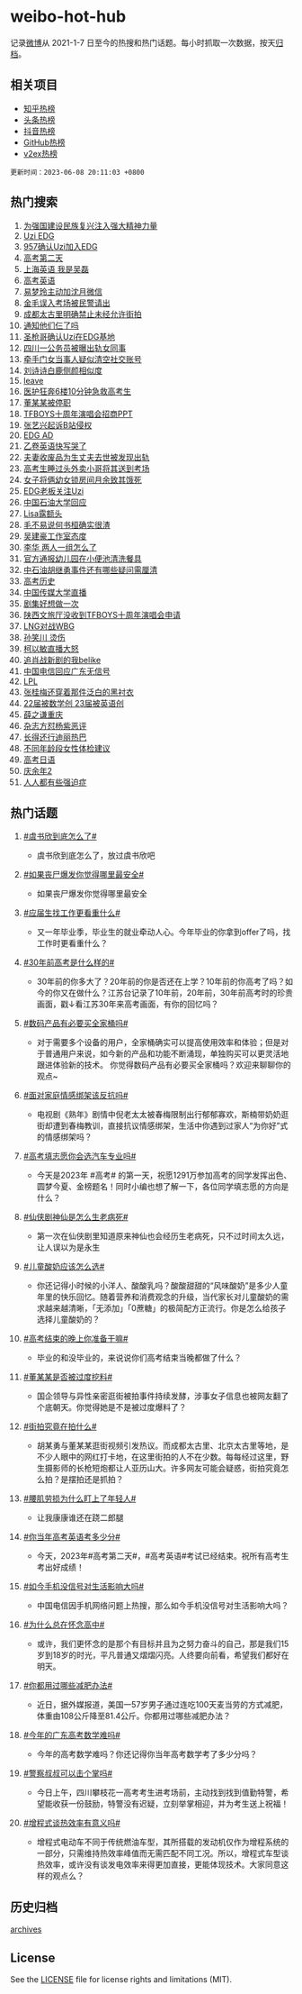 # weibo-hot-hub

记录[微博](https://www.weibo.com)从 2021-1-7 日至今的热搜和热门话题。每小时抓取一次数据，按天[归档](archives)。

## 相关项目

- [知乎热榜](https://github.com/lonnyzhang423/zhihu-hot-hub)
- [头条热榜](https://github.com/lonnyzhang423/toutiao-hot-hub)
- [抖音热榜](https://github.com/lonnyzhang423/douyin-hot-hub)
- [GitHub热榜](https://github.com/lonnyzhang423/github-hot-hub)
- [v2ex热榜](https://github.com/lonnyzhang423/v2ex-hot-hub)


`更新时间：2023-06-08 20:11:03 +0800`

## 热门搜索

1. [为强国建设民族复兴注入强大精神力量](https://m.weibo.cn/search?containerid=100103type%3D1%26t%3D10%26q%3D%23%E4%B8%BA%E5%BC%BA%E5%9B%BD%E5%BB%BA%E8%AE%BE%E6%B0%91%E6%97%8F%E5%A4%8D%E5%85%B4%E6%B3%A8%E5%85%A5%E5%BC%BA%E5%A4%A7%E7%B2%BE%E7%A5%9E%E5%8A%9B%E9%87%8F%23&stream_entry_id=51&isnewpage=1&extparam=seat%3D1%26pos%3D0%26filter_type%3Drealtimehot%26stream_entry_id%3D51%26dgr%3D0%26c_type%3D51%26cate%3D10103%26display_time%3D1686226261%26pre_seqid%3D1686226261155027225185&luicode=10000011&lfid=106003type%253D25%2526t%253D3%2526disable_hot%253D1%2526filter_type%253Drealtimehot)
1. [Uzi EDG](https://m.weibo.cn/search?containerid=100103type%3D1%26t%3D10%26q%3DUzi+EDG&stream_entry_id=31&isnewpage=1&extparam=seat%3D1%26flag%3D16%26filter_type%3Drealtimehot%26c_type%3D31%26realpos%3D1%26cate%3D5001%26band_rank%3D1%26stream_entry_id%3D31%26dgr%3D0%26pos%3D0%26q%3DUzi%2520EDG%26lcate%3D5001%26display_time%3D1686226261%26pre_seqid%3D1686226261155027225185&luicode=10000011&lfid=106003type%253D25%2526t%253D3%2526disable_hot%253D1%2526filter_type%253Drealtimehot)
1. [957确认Uzi加入EDG](https://m.weibo.cn/search?containerid=100103type%3D1%26t%3D10%26q%3D%23957%E7%A1%AE%E8%AE%A4Uzi%E5%8A%A0%E5%85%A5EDG%23&stream_entry_id=31&isnewpage=1&extparam=seat%3D1%26flag%3D2%26filter_type%3Drealtimehot%26c_type%3D31%26realpos%3D2%26cate%3D5001%26band_rank%3D2%26stream_entry_id%3D31%26dgr%3D0%26pos%3D1%26q%3D%2523957%25E7%25A1%25AE%25E8%25AE%25A4Uzi%25E5%258A%25A0%25E5%2585%25A5EDG%2523%26lcate%3D5001%26display_time%3D1686226261%26pre_seqid%3D1686226261155027225185&luicode=10000011&lfid=106003type%253D25%2526t%253D3%2526disable_hot%253D1%2526filter_type%253Drealtimehot)
1. [高考第二天](https://m.weibo.cn/search?containerid=100103type%3D1%26t%3D10%26q%3D%23%E9%AB%98%E8%80%83%E7%AC%AC%E4%BA%8C%E5%A4%A9%23&stream_entry_id=31&isnewpage=1&extparam=seat%3D1%26flag%3D16%26filter_type%3Drealtimehot%26c_type%3D31%26realpos%3D3%26cate%3D5001%26band_rank%3D3%26stream_entry_id%3D31%26dgr%3D0%26pos%3D2%26q%3D%2523%25E9%25AB%2598%25E8%2580%2583%25E7%25AC%25AC%25E4%25BA%258C%25E5%25A4%25A9%2523%26lcate%3D5001%26display_time%3D1686226261%26pre_seqid%3D1686226261155027225185&luicode=10000011&lfid=106003type%253D25%2526t%253D3%2526disable_hot%253D1%2526filter_type%253Drealtimehot)
1. [上海英语 我是吴磊](https://m.weibo.cn/search?containerid=100103type%3D1%26t%3D10%26q%3D%E4%B8%8A%E6%B5%B7%E8%8B%B1%E8%AF%AD+%E6%88%91%E6%98%AF%E5%90%B4%E7%A3%8A&stream_entry_id=31&isnewpage=1&extparam=seat%3D1%26flag%3D2%26filter_type%3Drealtimehot%26c_type%3D31%26realpos%3D4%26cate%3D5001%26band_rank%3D4%26stream_entry_id%3D31%26dgr%3D0%26pos%3D3%26q%3D%25E4%25B8%258A%25E6%25B5%25B7%25E8%258B%25B1%25E8%25AF%25AD%2520%25E6%2588%2591%25E6%2598%25AF%25E5%2590%25B4%25E7%25A3%258A%26lcate%3D5001%26display_time%3D1686226261%26pre_seqid%3D1686226261155027225185&luicode=10000011&lfid=106003type%253D25%2526t%253D3%2526disable_hot%253D1%2526filter_type%253Drealtimehot)
1. [高考英语](https://m.weibo.cn/search?containerid=100103type%3D1%26t%3D10%26q%3D%E9%AB%98%E8%80%83%E8%8B%B1%E8%AF%AD&stream_entry_id=31&isnewpage=1&extparam=seat%3D1%26flag%3D16%26filter_type%3Drealtimehot%26c_type%3D31%26realpos%3D5%26cate%3D5001%26band_rank%3D5%26stream_entry_id%3D31%26dgr%3D0%26pos%3D4%26q%3D%25E9%25AB%2598%25E8%2580%2583%25E8%258B%25B1%25E8%25AF%25AD%26lcate%3D5001%26display_time%3D1686226261%26pre_seqid%3D1686226261155027225185&luicode=10000011&lfid=106003type%253D25%2526t%253D3%2526disable_hot%253D1%2526filter_type%253Drealtimehot)
1. [易梦玲主动加沈月微信](https://m.weibo.cn/search?containerid=100103type%3D1%26t%3D10%26q%3D%23%E6%98%93%E6%A2%A6%E7%8E%B2%E4%B8%BB%E5%8A%A8%E5%8A%A0%E6%B2%88%E6%9C%88%E5%BE%AE%E4%BF%A1%23&stream_entry_id=31&isnewpage=1&extparam=seat%3D1%26flag%3D1%26filter_type%3Drealtimehot%26c_type%3D31%26realpos%3D6%26cate%3D5001%26band_rank%3D6%26stream_entry_id%3D31%26dgr%3D0%26pos%3D5%26q%3D%2523%25E6%2598%2593%25E6%25A2%25A6%25E7%258E%25B2%25E4%25B8%25BB%25E5%258A%25A8%25E5%258A%25A0%25E6%25B2%2588%25E6%259C%2588%25E5%25BE%25AE%25E4%25BF%25A1%2523%26lcate%3D5001%26display_time%3D1686226261%26pre_seqid%3D1686226261155027225185&luicode=10000011&lfid=106003type%253D25%2526t%253D3%2526disable_hot%253D1%2526filter_type%253Drealtimehot)
1. [金毛误入考场被民警请出](https://m.weibo.cn/search?containerid=100103type%3D1%26t%3D10%26q%3D%23%E9%87%91%E6%AF%9B%E8%AF%AF%E5%85%A5%E8%80%83%E5%9C%BA%E8%A2%AB%E6%B0%91%E8%AD%A6%E8%AF%B7%E5%87%BA%23&stream_entry_id=31&isnewpage=1&extparam=seat%3D1%26flag%3D0%26filter_type%3Drealtimehot%26c_type%3D31%26realpos%3D7%26cate%3D5001%26band_rank%3D7%26stream_entry_id%3D31%26dgr%3D0%26pos%3D6%26q%3D%2523%25E9%2587%2591%25E6%25AF%259B%25E8%25AF%25AF%25E5%2585%25A5%25E8%2580%2583%25E5%259C%25BA%25E8%25A2%25AB%25E6%25B0%2591%25E8%25AD%25A6%25E8%25AF%25B7%25E5%2587%25BA%2523%26lcate%3D5001%26display_time%3D1686226261%26pre_seqid%3D1686226261155027225185&luicode=10000011&lfid=106003type%253D25%2526t%253D3%2526disable_hot%253D1%2526filter_type%253Drealtimehot)
1. [成都太古里明确禁止未经允许街拍](https://m.weibo.cn/search?containerid=100103type%3D1%26t%3D10%26q%3D%23%E6%88%90%E9%83%BD%E5%A4%AA%E5%8F%A4%E9%87%8C%E6%98%8E%E7%A1%AE%E7%A6%81%E6%AD%A2%E6%9C%AA%E7%BB%8F%E5%85%81%E8%AE%B8%E8%A1%97%E6%8B%8D%23&stream_entry_id=31&isnewpage=1&extparam=seat%3D1%26flag%3D16%26filter_type%3Drealtimehot%26c_type%3D31%26realpos%3D8%26cate%3D5001%26band_rank%3D8%26stream_entry_id%3D31%26dgr%3D0%26pos%3D7%26q%3D%2523%25E6%2588%2590%25E9%2583%25BD%25E5%25A4%25AA%25E5%258F%25A4%25E9%2587%258C%25E6%2598%258E%25E7%25A1%25AE%25E7%25A6%2581%25E6%25AD%25A2%25E6%259C%25AA%25E7%25BB%258F%25E5%2585%2581%25E8%25AE%25B8%25E8%25A1%2597%25E6%258B%258D%2523%26lcate%3D5001%26display_time%3D1686226261%26pre_seqid%3D1686226261155027225185&luicode=10000011&lfid=106003type%253D25%2526t%253D3%2526disable_hot%253D1%2526filter_type%253Drealtimehot)
1. [通知他们仨了吗](https://m.weibo.cn/search?containerid=100103type%3D1%26t%3D10%26q%3D%23%E9%80%9A%E7%9F%A5%E4%BB%96%E4%BB%AC%E4%BB%A8%E4%BA%86%E5%90%97%23&stream_entry_id=31&isnewpage=1&extparam=seat%3D1%26flag%3D2%26filter_type%3Drealtimehot%26c_type%3D31%26realpos%3D9%26cate%3D5001%26band_rank%3D9%26stream_entry_id%3D31%26dgr%3D0%26pos%3D8%26q%3D%2523%25E9%2580%259A%25E7%259F%25A5%25E4%25BB%2596%25E4%25BB%25AC%25E4%25BB%25A8%25E4%25BA%2586%25E5%2590%2597%2523%26lcate%3D5001%26display_time%3D1686226261%26pre_seqid%3D1686226261155027225185&luicode=10000011&lfid=106003type%253D25%2526t%253D3%2526disable_hot%253D1%2526filter_type%253Drealtimehot)
1. [圣枪哥确认Uzi在EDG基地](https://m.weibo.cn/search?containerid=100103type%3D1%26t%3D10%26q%3D%23%E5%9C%A3%E6%9E%AA%E5%93%A5%E7%A1%AE%E8%AE%A4Uzi%E5%9C%A8EDG%E5%9F%BA%E5%9C%B0%23&stream_entry_id=31&isnewpage=1&extparam=seat%3D1%26flag%3D1%26filter_type%3Drealtimehot%26c_type%3D31%26realpos%3D10%26cate%3D5001%26band_rank%3D10%26stream_entry_id%3D31%26dgr%3D0%26pos%3D9%26q%3D%2523%25E5%259C%25A3%25E6%259E%25AA%25E5%2593%25A5%25E7%25A1%25AE%25E8%25AE%25A4Uzi%25E5%259C%25A8EDG%25E5%259F%25BA%25E5%259C%25B0%2523%26lcate%3D5001%26display_time%3D1686226261%26pre_seqid%3D1686226261155027225185&luicode=10000011&lfid=106003type%253D25%2526t%253D3%2526disable_hot%253D1%2526filter_type%253Drealtimehot)
1. [四川一公务员被曝出轨女同事](https://m.weibo.cn/search?containerid=100103type%3D1%26t%3D10%26q%3D%23%E5%9B%9B%E5%B7%9D%E4%B8%80%E5%85%AC%E5%8A%A1%E5%91%98%E8%A2%AB%E6%9B%9D%E5%87%BA%E8%BD%A8%E5%A5%B3%E5%90%8C%E4%BA%8B%23&stream_entry_id=31&isnewpage=1&extparam=seat%3D1%26flag%3D2%26filter_type%3Drealtimehot%26c_type%3D31%26realpos%3D11%26cate%3D5001%26band_rank%3D11%26stream_entry_id%3D31%26dgr%3D0%26pos%3D10%26q%3D%2523%25E5%259B%259B%25E5%25B7%259D%25E4%25B8%2580%25E5%2585%25AC%25E5%258A%25A1%25E5%2591%2598%25E8%25A2%25AB%25E6%259B%259D%25E5%2587%25BA%25E8%25BD%25A8%25E5%25A5%25B3%25E5%2590%258C%25E4%25BA%258B%2523%26lcate%3D5001%26display_time%3D1686226261%26pre_seqid%3D1686226261155027225185&luicode=10000011&lfid=106003type%253D25%2526t%253D3%2526disable_hot%253D1%2526filter_type%253Drealtimehot)
1. [牵手门女当事人疑似清空社交账号](https://m.weibo.cn/search?containerid=100103type%3D1%26t%3D10%26q%3D%23%E7%89%B5%E6%89%8B%E9%97%A8%E5%A5%B3%E5%BD%93%E4%BA%8B%E4%BA%BA%E7%96%91%E4%BC%BC%E6%B8%85%E7%A9%BA%E7%A4%BE%E4%BA%A4%E8%B4%A6%E5%8F%B7%23&stream_entry_id=31&isnewpage=1&extparam=seat%3D1%26flag%3D2%26filter_type%3Drealtimehot%26c_type%3D31%26realpos%3D12%26cate%3D5001%26band_rank%3D12%26stream_entry_id%3D31%26dgr%3D0%26pos%3D11%26q%3D%2523%25E7%2589%25B5%25E6%2589%258B%25E9%2597%25A8%25E5%25A5%25B3%25E5%25BD%2593%25E4%25BA%258B%25E4%25BA%25BA%25E7%2596%2591%25E4%25BC%25BC%25E6%25B8%2585%25E7%25A9%25BA%25E7%25A4%25BE%25E4%25BA%25A4%25E8%25B4%25A6%25E5%258F%25B7%2523%26lcate%3D5001%26display_time%3D1686226261%26pre_seqid%3D1686226261155027225185&luicode=10000011&lfid=106003type%253D25%2526t%253D3%2526disable_hot%253D1%2526filter_type%253Drealtimehot)
1. [刘诗诗白鹿侧颜相似度](https://m.weibo.cn/search?containerid=100103type%3D1%26t%3D10%26q%3D%23%E5%88%98%E8%AF%97%E8%AF%97%E7%99%BD%E9%B9%BF%E4%BE%A7%E9%A2%9C%E7%9B%B8%E4%BC%BC%E5%BA%A6%23&stream_entry_id=31&isnewpage=1&extparam=seat%3D1%26flag%3D0%26filter_type%3Drealtimehot%26c_type%3D31%26realpos%3D13%26cate%3D5001%26band_rank%3D13%26stream_entry_id%3D31%26dgr%3D0%26pos%3D12%26q%3D%2523%25E5%2588%2598%25E8%25AF%2597%25E8%25AF%2597%25E7%2599%25BD%25E9%25B9%25BF%25E4%25BE%25A7%25E9%25A2%259C%25E7%259B%25B8%25E4%25BC%25BC%25E5%25BA%25A6%2523%26lcate%3D5001%26display_time%3D1686226261%26pre_seqid%3D1686226261155027225185&luicode=10000011&lfid=106003type%253D25%2526t%253D3%2526disable_hot%253D1%2526filter_type%253Drealtimehot)
1. [leave](https://m.weibo.cn/search?containerid=100103type%3D1%26t%3D10%26q%3Dleave&stream_entry_id=31&isnewpage=1&extparam=seat%3D1%26flag%3D0%26filter_type%3Drealtimehot%26c_type%3D31%26realpos%3D14%26cate%3D5001%26band_rank%3D14%26stream_entry_id%3D31%26dgr%3D0%26pos%3D13%26q%3Dleave%26lcate%3D5001%26display_time%3D1686226261%26pre_seqid%3D1686226261155027225185&luicode=10000011&lfid=106003type%253D25%2526t%253D3%2526disable_hot%253D1%2526filter_type%253Drealtimehot)
1. [医护狂奔6楼10分钟急救高考生](https://m.weibo.cn/search?containerid=100103type%3D1%26t%3D10%26q%3D%23%E5%8C%BB%E6%8A%A4%E7%8B%82%E5%A5%946%E6%A5%BC10%E5%88%86%E9%92%9F%E6%80%A5%E6%95%91%E9%AB%98%E8%80%83%E7%94%9F%23&stream_entry_id=31&isnewpage=1&extparam=seat%3D1%26flag%3D1%26filter_type%3Drealtimehot%26c_type%3D31%26realpos%3D15%26cate%3D5001%26dgr%3D0%26band_rank%3D15%26stream_entry_id%3D31%26pos%3D14%26adid%3D191914%26q%3D%2523%25E5%258C%25BB%25E6%258A%25A4%25E7%258B%2582%25E5%25A5%25946%25E6%25A5%25BC10%25E5%2588%2586%25E9%2592%259F%25E6%2580%25A5%25E6%2595%2591%25E9%25AB%2598%25E8%2580%2583%25E7%2594%259F%2523%26lcate%3D5001%26display_time%3D1686226261%26pre_seqid%3D1686226261155027225185&luicode=10000011&lfid=106003type%253D25%2526t%253D3%2526disable_hot%253D1%2526filter_type%253Drealtimehot)
1. [董某某被停职](https://m.weibo.cn/search?containerid=100103type%3D1%26t%3D10%26q%3D%23%E8%91%A3%E6%9F%90%E6%9F%90%E8%A2%AB%E5%81%9C%E8%81%8C%23&stream_entry_id=31&isnewpage=1&extparam=seat%3D1%26flag%3D0%26filter_type%3Drealtimehot%26c_type%3D31%26realpos%3D16%26cate%3D5001%26band_rank%3D16%26stream_entry_id%3D31%26dgr%3D0%26pos%3D15%26q%3D%2523%25E8%2591%25A3%25E6%259F%2590%25E6%259F%2590%25E8%25A2%25AB%25E5%2581%259C%25E8%2581%258C%2523%26lcate%3D5001%26display_time%3D1686226261%26pre_seqid%3D1686226261155027225185&luicode=10000011&lfid=106003type%253D25%2526t%253D3%2526disable_hot%253D1%2526filter_type%253Drealtimehot)
1. [TFBOYS十周年演唱会招商PPT](https://m.weibo.cn/search?containerid=100103type%3D1%26t%3D10%26q%3D%23TFBOYS%E5%8D%81%E5%91%A8%E5%B9%B4%E6%BC%94%E5%94%B1%E4%BC%9A%E6%8B%9B%E5%95%86PPT%23&stream_entry_id=31&isnewpage=1&extparam=seat%3D1%26flag%3D2%26filter_type%3Drealtimehot%26c_type%3D31%26realpos%3D17%26cate%3D5001%26band_rank%3D17%26stream_entry_id%3D31%26dgr%3D0%26pos%3D16%26q%3D%2523TFBOYS%25E5%258D%2581%25E5%2591%25A8%25E5%25B9%25B4%25E6%25BC%2594%25E5%2594%25B1%25E4%25BC%259A%25E6%258B%259B%25E5%2595%2586PPT%2523%26lcate%3D5001%26display_time%3D1686226261%26pre_seqid%3D1686226261155027225185&luicode=10000011&lfid=106003type%253D25%2526t%253D3%2526disable_hot%253D1%2526filter_type%253Drealtimehot)
1. [张艺兴起诉B站侵权](https://m.weibo.cn/search?containerid=100103type%3D1%26t%3D10%26q%3D%23%E5%BC%A0%E8%89%BA%E5%85%B4%E8%B5%B7%E8%AF%89B%E7%AB%99%E4%BE%B5%E6%9D%83%23&stream_entry_id=31&isnewpage=1&extparam=seat%3D1%26flag%3D2%26filter_type%3Drealtimehot%26c_type%3D31%26realpos%3D18%26cate%3D5001%26band_rank%3D18%26stream_entry_id%3D31%26dgr%3D0%26pos%3D17%26q%3D%2523%25E5%25BC%25A0%25E8%2589%25BA%25E5%2585%25B4%25E8%25B5%25B7%25E8%25AF%2589B%25E7%25AB%2599%25E4%25BE%25B5%25E6%259D%2583%2523%26lcate%3D5001%26display_time%3D1686226261%26pre_seqid%3D1686226261155027225185&luicode=10000011&lfid=106003type%253D25%2526t%253D3%2526disable_hot%253D1%2526filter_type%253Drealtimehot)
1. [EDG AD](https://m.weibo.cn/search?containerid=100103type%3D1%26t%3D10%26q%3DEDG+AD&stream_entry_id=31&isnewpage=1&extparam=seat%3D1%26flag%3D2%26filter_type%3Drealtimehot%26c_type%3D31%26realpos%3D19%26cate%3D5001%26band_rank%3D19%26stream_entry_id%3D31%26dgr%3D0%26pos%3D18%26q%3DEDG%2520AD%26lcate%3D5001%26display_time%3D1686226261%26pre_seqid%3D1686226261155027225185&luicode=10000011&lfid=106003type%253D25%2526t%253D3%2526disable_hot%253D1%2526filter_type%253Drealtimehot)
1. [乙卷英语快写哭了](https://m.weibo.cn/search?containerid=100103type%3D1%26t%3D10%26q%3D%E4%B9%99%E5%8D%B7%E8%8B%B1%E8%AF%AD%E5%BF%AB%E5%86%99%E5%93%AD%E4%BA%86&stream_entry_id=31&isnewpage=1&extparam=seat%3D1%26flag%3D0%26filter_type%3Drealtimehot%26c_type%3D31%26realpos%3D20%26cate%3D5001%26band_rank%3D20%26stream_entry_id%3D31%26dgr%3D0%26pos%3D19%26q%3D%25E4%25B9%2599%25E5%258D%25B7%25E8%258B%25B1%25E8%25AF%25AD%25E5%25BF%25AB%25E5%2586%2599%25E5%2593%25AD%25E4%25BA%2586%26lcate%3D5001%26display_time%3D1686226261%26pre_seqid%3D1686226261155027225185&luicode=10000011&lfid=106003type%253D25%2526t%253D3%2526disable_hot%253D1%2526filter_type%253Drealtimehot)
1. [夫妻收废品为生丈夫去世被发现出轨](https://m.weibo.cn/search?containerid=100103type%3D1%26t%3D10%26q%3D%23%E5%A4%AB%E5%A6%BB%E6%94%B6%E5%BA%9F%E5%93%81%E4%B8%BA%E7%94%9F%E4%B8%88%E5%A4%AB%E5%8E%BB%E4%B8%96%E8%A2%AB%E5%8F%91%E7%8E%B0%E5%87%BA%E8%BD%A8%23&stream_entry_id=31&isnewpage=1&extparam=seat%3D1%26flag%3D1%26filter_type%3Drealtimehot%26c_type%3D31%26realpos%3D21%26cate%3D5001%26band_rank%3D21%26stream_entry_id%3D31%26dgr%3D0%26pos%3D20%26q%3D%2523%25E5%25A4%25AB%25E5%25A6%25BB%25E6%2594%25B6%25E5%25BA%259F%25E5%2593%2581%25E4%25B8%25BA%25E7%2594%259F%25E4%25B8%2588%25E5%25A4%25AB%25E5%258E%25BB%25E4%25B8%2596%25E8%25A2%25AB%25E5%258F%2591%25E7%258E%25B0%25E5%2587%25BA%25E8%25BD%25A8%2523%26lcate%3D5001%26display_time%3D1686226261%26pre_seqid%3D1686226261155027225185&luicode=10000011&lfid=106003type%253D25%2526t%253D3%2526disable_hot%253D1%2526filter_type%253Drealtimehot)
1. [高考生睡过头外卖小哥将其送到考场](https://m.weibo.cn/search?containerid=100103type%3D1%26t%3D10%26q%3D%23%E9%AB%98%E8%80%83%E7%94%9F%E7%9D%A1%E8%BF%87%E5%A4%B4%E5%A4%96%E5%8D%96%E5%B0%8F%E5%93%A5%E5%B0%86%E5%85%B6%E9%80%81%E5%88%B0%E8%80%83%E5%9C%BA%23&stream_entry_id=31&isnewpage=1&extparam=seat%3D1%26flag%3D0%26filter_type%3Drealtimehot%26c_type%3D31%26realpos%3D22%26cate%3D5001%26band_rank%3D22%26stream_entry_id%3D31%26dgr%3D0%26pos%3D21%26q%3D%2523%25E9%25AB%2598%25E8%2580%2583%25E7%2594%259F%25E7%259D%25A1%25E8%25BF%2587%25E5%25A4%25B4%25E5%25A4%2596%25E5%258D%2596%25E5%25B0%258F%25E5%2593%25A5%25E5%25B0%2586%25E5%2585%25B6%25E9%2580%2581%25E5%2588%25B0%25E8%2580%2583%25E5%259C%25BA%2523%26lcate%3D5001%26display_time%3D1686226261%26pre_seqid%3D1686226261155027225185&luicode=10000011&lfid=106003type%253D25%2526t%253D3%2526disable_hot%253D1%2526filter_type%253Drealtimehot)
1. [女子将俩幼女锁房间月余致其饿死](https://m.weibo.cn/search?containerid=100103type%3D1%26t%3D10%26q%3D%23%E5%A5%B3%E5%AD%90%E5%B0%86%E4%BF%A9%E5%B9%BC%E5%A5%B3%E9%94%81%E6%88%BF%E9%97%B4%E6%9C%88%E4%BD%99%E8%87%B4%E5%85%B6%E9%A5%BF%E6%AD%BB%23&stream_entry_id=31&isnewpage=1&extparam=seat%3D1%26flag%3D1%26filter_type%3Drealtimehot%26c_type%3D31%26realpos%3D23%26cate%3D5001%26band_rank%3D23%26stream_entry_id%3D31%26dgr%3D0%26pos%3D22%26q%3D%2523%25E5%25A5%25B3%25E5%25AD%2590%25E5%25B0%2586%25E4%25BF%25A9%25E5%25B9%25BC%25E5%25A5%25B3%25E9%2594%2581%25E6%2588%25BF%25E9%2597%25B4%25E6%259C%2588%25E4%25BD%2599%25E8%2587%25B4%25E5%2585%25B6%25E9%25A5%25BF%25E6%25AD%25BB%2523%26lcate%3D5001%26display_time%3D1686226261%26pre_seqid%3D1686226261155027225185&luicode=10000011&lfid=106003type%253D25%2526t%253D3%2526disable_hot%253D1%2526filter_type%253Drealtimehot)
1. [EDG老板关注Uzi](https://m.weibo.cn/search?containerid=100103type%3D1%26t%3D10%26q%3D%23EDG%E8%80%81%E6%9D%BF%E5%85%B3%E6%B3%A8Uzi%23&stream_entry_id=31&isnewpage=1&extparam=seat%3D1%26flag%3D1%26filter_type%3Drealtimehot%26c_type%3D31%26realpos%3D24%26cate%3D5001%26band_rank%3D24%26stream_entry_id%3D31%26dgr%3D0%26pos%3D23%26q%3D%2523EDG%25E8%2580%2581%25E6%259D%25BF%25E5%2585%25B3%25E6%25B3%25A8Uzi%2523%26lcate%3D5001%26display_time%3D1686226261%26pre_seqid%3D1686226261155027225185&luicode=10000011&lfid=106003type%253D25%2526t%253D3%2526disable_hot%253D1%2526filter_type%253Drealtimehot)
1. [中国石油大学回应](https://m.weibo.cn/search?containerid=100103type%3D1%26t%3D10%26q%3D%23%E4%B8%AD%E5%9B%BD%E7%9F%B3%E6%B2%B9%E5%A4%A7%E5%AD%A6%E5%9B%9E%E5%BA%94%23&stream_entry_id=31&isnewpage=1&extparam=seat%3D1%26flag%3D0%26filter_type%3Drealtimehot%26c_type%3D31%26realpos%3D25%26cate%3D5001%26band_rank%3D25%26stream_entry_id%3D31%26dgr%3D0%26pos%3D24%26q%3D%2523%25E4%25B8%25AD%25E5%259B%25BD%25E7%259F%25B3%25E6%25B2%25B9%25E5%25A4%25A7%25E5%25AD%25A6%25E5%259B%259E%25E5%25BA%2594%2523%26lcate%3D5001%26display_time%3D1686226261%26pre_seqid%3D1686226261155027225185&luicode=10000011&lfid=106003type%253D25%2526t%253D3%2526disable_hot%253D1%2526filter_type%253Drealtimehot)
1. [Lisa露额头](https://m.weibo.cn/search?containerid=100103type%3D1%26t%3D10%26q%3DLisa%E9%9C%B2%E9%A2%9D%E5%A4%B4&stream_entry_id=31&isnewpage=1&extparam=seat%3D1%26flag%3D0%26filter_type%3Drealtimehot%26c_type%3D31%26realpos%3D26%26cate%3D5001%26band_rank%3D26%26stream_entry_id%3D31%26dgr%3D0%26pos%3D25%26q%3DLisa%25E9%259C%25B2%25E9%25A2%259D%25E5%25A4%25B4%26lcate%3D5001%26display_time%3D1686226261%26pre_seqid%3D1686226261155027225185&luicode=10000011&lfid=106003type%253D25%2526t%253D3%2526disable_hot%253D1%2526filter_type%253Drealtimehot)
1. [毛不易说何书桓确实很渣](https://m.weibo.cn/search?containerid=100103type%3D1%26t%3D10%26q%3D%23%E6%AF%9B%E4%B8%8D%E6%98%93%E8%AF%B4%E4%BD%95%E4%B9%A6%E6%A1%93%E7%A1%AE%E5%AE%9E%E5%BE%88%E6%B8%A3%23&stream_entry_id=31&isnewpage=1&extparam=seat%3D1%26flag%3D1%26filter_type%3Drealtimehot%26c_type%3D31%26realpos%3D27%26cate%3D5001%26band_rank%3D27%26stream_entry_id%3D31%26dgr%3D0%26pos%3D26%26q%3D%2523%25E6%25AF%259B%25E4%25B8%258D%25E6%2598%2593%25E8%25AF%25B4%25E4%25BD%2595%25E4%25B9%25A6%25E6%25A1%2593%25E7%25A1%25AE%25E5%25AE%259E%25E5%25BE%2588%25E6%25B8%25A3%2523%26lcate%3D5001%26display_time%3D1686226261%26pre_seqid%3D1686226261155027225185&luicode=10000011&lfid=106003type%253D25%2526t%253D3%2526disable_hot%253D1%2526filter_type%253Drealtimehot)
1. [吴建豪工作室态度](https://m.weibo.cn/search?containerid=100103type%3D1%26t%3D10%26q%3D%23%E5%90%B4%E5%BB%BA%E8%B1%AA%E5%B7%A5%E4%BD%9C%E5%AE%A4%E6%80%81%E5%BA%A6%23&stream_entry_id=31&isnewpage=1&extparam=seat%3D1%26flag%3D0%26filter_type%3Drealtimehot%26c_type%3D31%26realpos%3D28%26cate%3D5001%26band_rank%3D28%26stream_entry_id%3D31%26dgr%3D0%26pos%3D27%26q%3D%2523%25E5%2590%25B4%25E5%25BB%25BA%25E8%25B1%25AA%25E5%25B7%25A5%25E4%25BD%259C%25E5%25AE%25A4%25E6%2580%2581%25E5%25BA%25A6%2523%26lcate%3D5001%26display_time%3D1686226261%26pre_seqid%3D1686226261155027225185&luicode=10000011&lfid=106003type%253D25%2526t%253D3%2526disable_hot%253D1%2526filter_type%253Drealtimehot)
1. [李华 两人一组怎么了](https://m.weibo.cn/search?containerid=100103type%3D1%26t%3D10%26q%3D%E6%9D%8E%E5%8D%8E+%E4%B8%A4%E4%BA%BA%E4%B8%80%E7%BB%84%E6%80%8E%E4%B9%88%E4%BA%86&stream_entry_id=31&isnewpage=1&extparam=seat%3D1%26flag%3D0%26filter_type%3Drealtimehot%26c_type%3D31%26realpos%3D29%26cate%3D5001%26band_rank%3D29%26stream_entry_id%3D31%26dgr%3D0%26pos%3D28%26q%3D%25E6%259D%258E%25E5%258D%258E%2520%25E4%25B8%25A4%25E4%25BA%25BA%25E4%25B8%2580%25E7%25BB%2584%25E6%2580%258E%25E4%25B9%2588%25E4%25BA%2586%26lcate%3D5001%26display_time%3D1686226261%26pre_seqid%3D1686226261155027225185&luicode=10000011&lfid=106003type%253D25%2526t%253D3%2526disable_hot%253D1%2526filter_type%253Drealtimehot)
1. [官方通报幼儿园在小便池清洗餐具](https://m.weibo.cn/search?containerid=100103type%3D1%26t%3D10%26q%3D%23%E5%AE%98%E6%96%B9%E9%80%9A%E6%8A%A5%E5%B9%BC%E5%84%BF%E5%9B%AD%E5%9C%A8%E5%B0%8F%E4%BE%BF%E6%B1%A0%E6%B8%85%E6%B4%97%E9%A4%90%E5%85%B7%23&stream_entry_id=31&isnewpage=1&extparam=seat%3D1%26flag%3D0%26filter_type%3Drealtimehot%26c_type%3D31%26realpos%3D30%26cate%3D5001%26band_rank%3D30%26stream_entry_id%3D31%26dgr%3D0%26pos%3D29%26q%3D%2523%25E5%25AE%2598%25E6%2596%25B9%25E9%2580%259A%25E6%258A%25A5%25E5%25B9%25BC%25E5%2584%25BF%25E5%259B%25AD%25E5%259C%25A8%25E5%25B0%258F%25E4%25BE%25BF%25E6%25B1%25A0%25E6%25B8%2585%25E6%25B4%2597%25E9%25A4%2590%25E5%2585%25B7%2523%26lcate%3D5001%26display_time%3D1686226261%26pre_seqid%3D1686226261155027225185&luicode=10000011&lfid=106003type%253D25%2526t%253D3%2526disable_hot%253D1%2526filter_type%253Drealtimehot)
1. [中石油胡继勇事件还有哪些疑问需厘清](https://m.weibo.cn/search?containerid=100103type%3D1%26t%3D10%26q%3D%23%E4%B8%AD%E7%9F%B3%E6%B2%B9%E8%83%A1%E7%BB%A7%E5%8B%87%E4%BA%8B%E4%BB%B6%E8%BF%98%E6%9C%89%E5%93%AA%E4%BA%9B%E7%96%91%E9%97%AE%E9%9C%80%E5%8E%98%E6%B8%85%23&stream_entry_id=31&isnewpage=1&extparam=seat%3D1%26flag%3D0%26filter_type%3Drealtimehot%26c_type%3D31%26realpos%3D31%26cate%3D5001%26band_rank%3D31%26stream_entry_id%3D31%26dgr%3D0%26pos%3D30%26q%3D%2523%25E4%25B8%25AD%25E7%259F%25B3%25E6%25B2%25B9%25E8%2583%25A1%25E7%25BB%25A7%25E5%258B%2587%25E4%25BA%258B%25E4%25BB%25B6%25E8%25BF%2598%25E6%259C%2589%25E5%2593%25AA%25E4%25BA%259B%25E7%2596%2591%25E9%2597%25AE%25E9%259C%2580%25E5%258E%2598%25E6%25B8%2585%2523%26lcate%3D5001%26display_time%3D1686226261%26pre_seqid%3D1686226261155027225185&luicode=10000011&lfid=106003type%253D25%2526t%253D3%2526disable_hot%253D1%2526filter_type%253Drealtimehot)
1. [高考历史](https://m.weibo.cn/search?containerid=100103type%3D1%26t%3D10%26q%3D%E9%AB%98%E8%80%83%E5%8E%86%E5%8F%B2&stream_entry_id=31&isnewpage=1&extparam=seat%3D1%26flag%3D0%26filter_type%3Drealtimehot%26c_type%3D31%26realpos%3D32%26cate%3D5001%26band_rank%3D32%26stream_entry_id%3D31%26dgr%3D0%26pos%3D31%26q%3D%25E9%25AB%2598%25E8%2580%2583%25E5%258E%2586%25E5%258F%25B2%26lcate%3D5001%26display_time%3D1686226261%26pre_seqid%3D1686226261155027225185&luicode=10000011&lfid=106003type%253D25%2526t%253D3%2526disable_hot%253D1%2526filter_type%253Drealtimehot)
1. [中国传媒大学直播](https://m.weibo.cn/search?containerid=100103type%3D1%26t%3D10%26q%3D%E4%B8%AD%E5%9B%BD%E4%BC%A0%E5%AA%92%E5%A4%A7%E5%AD%A6%E7%9B%B4%E6%92%AD&stream_entry_id=31&isnewpage=1&extparam=seat%3D1%26flag%3D1%26filter_type%3Drealtimehot%26c_type%3D31%26realpos%3D33%26cate%3D5001%26band_rank%3D33%26stream_entry_id%3D31%26dgr%3D0%26pos%3D32%26q%3D%25E4%25B8%25AD%25E5%259B%25BD%25E4%25BC%25A0%25E5%25AA%2592%25E5%25A4%25A7%25E5%25AD%25A6%25E7%259B%25B4%25E6%2592%25AD%26lcate%3D5001%26display_time%3D1686226261%26pre_seqid%3D1686226261155027225185&luicode=10000011&lfid=106003type%253D25%2526t%253D3%2526disable_hot%253D1%2526filter_type%253Drealtimehot)
1. [剧集好想做一次](https://m.weibo.cn/search?containerid=100103type%3D1%26t%3D10%26q%3D%E5%89%A7%E9%9B%86%E5%A5%BD%E6%83%B3%E5%81%9A%E4%B8%80%E6%AC%A1&stream_entry_id=31&isnewpage=1&extparam=seat%3D1%26flag%3D0%26filter_type%3Drealtimehot%26c_type%3D31%26realpos%3D34%26cate%3D5001%26band_rank%3D34%26stream_entry_id%3D31%26dgr%3D0%26pos%3D33%26q%3D%25E5%2589%25A7%25E9%259B%2586%25E5%25A5%25BD%25E6%2583%25B3%25E5%2581%259A%25E4%25B8%2580%25E6%25AC%25A1%26lcate%3D5001%26display_time%3D1686226261%26pre_seqid%3D1686226261155027225185&luicode=10000011&lfid=106003type%253D25%2526t%253D3%2526disable_hot%253D1%2526filter_type%253Drealtimehot)
1. [陕西文旅厅没收到TFBOYS十周年演唱会申请](https://m.weibo.cn/search?containerid=100103type%3D1%26t%3D10%26q%3D%23%E9%99%95%E8%A5%BF%E6%96%87%E6%97%85%E5%8E%85%E6%B2%A1%E6%94%B6%E5%88%B0TFBOYS%E5%8D%81%E5%91%A8%E5%B9%B4%E6%BC%94%E5%94%B1%E4%BC%9A%E7%94%B3%E8%AF%B7%23&stream_entry_id=31&isnewpage=1&extparam=seat%3D1%26flag%3D1%26filter_type%3Drealtimehot%26c_type%3D31%26realpos%3D35%26cate%3D5001%26band_rank%3D35%26stream_entry_id%3D31%26dgr%3D0%26pos%3D34%26q%3D%2523%25E9%2599%2595%25E8%25A5%25BF%25E6%2596%2587%25E6%2597%2585%25E5%258E%2585%25E6%25B2%25A1%25E6%2594%25B6%25E5%2588%25B0TFBOYS%25E5%258D%2581%25E5%2591%25A8%25E5%25B9%25B4%25E6%25BC%2594%25E5%2594%25B1%25E4%25BC%259A%25E7%2594%25B3%25E8%25AF%25B7%2523%26lcate%3D5001%26display_time%3D1686226261%26pre_seqid%3D1686226261155027225185&luicode=10000011&lfid=106003type%253D25%2526t%253D3%2526disable_hot%253D1%2526filter_type%253Drealtimehot)
1. [LNG对战WBG](https://m.weibo.cn/search?containerid=100103type%3D1%26t%3D10%26q%3D%23LNG%E5%AF%B9%E6%88%98WBG%23&stream_entry_id=31&isnewpage=1&extparam=seat%3D1%26flag%3D1%26filter_type%3Drealtimehot%26c_type%3D31%26realpos%3D36%26cate%3D5001%26band_rank%3D36%26stream_entry_id%3D31%26dgr%3D0%26pos%3D35%26q%3D%2523LNG%25E5%25AF%25B9%25E6%2588%2598WBG%2523%26lcate%3D5001%26display_time%3D1686226261%26pre_seqid%3D1686226261155027225185&luicode=10000011&lfid=106003type%253D25%2526t%253D3%2526disable_hot%253D1%2526filter_type%253Drealtimehot)
1. [孙笑川 烫伤](https://m.weibo.cn/search?containerid=100103type%3D1%26t%3D10%26q%3D%E5%AD%99%E7%AC%91%E5%B7%9D+%E7%83%AB%E4%BC%A4&stream_entry_id=31&isnewpage=1&extparam=seat%3D1%26flag%3D0%26filter_type%3Drealtimehot%26c_type%3D31%26realpos%3D37%26cate%3D5001%26band_rank%3D37%26stream_entry_id%3D31%26dgr%3D0%26pos%3D36%26q%3D%25E5%25AD%2599%25E7%25AC%2591%25E5%25B7%259D%2520%25E7%2583%25AB%25E4%25BC%25A4%26lcate%3D5001%26display_time%3D1686226261%26pre_seqid%3D1686226261155027225185&luicode=10000011&lfid=106003type%253D25%2526t%253D3%2526disable_hot%253D1%2526filter_type%253Drealtimehot)
1. [柯以敏直播大怒](https://m.weibo.cn/search?containerid=100103type%3D1%26t%3D10%26q%3D%23%E6%9F%AF%E4%BB%A5%E6%95%8F%E7%9B%B4%E6%92%AD%E5%A4%A7%E6%80%92%23&stream_entry_id=31&isnewpage=1&extparam=seat%3D1%26flag%3D0%26filter_type%3Drealtimehot%26c_type%3D31%26realpos%3D38%26cate%3D5001%26band_rank%3D38%26stream_entry_id%3D31%26dgr%3D0%26pos%3D37%26q%3D%2523%25E6%259F%25AF%25E4%25BB%25A5%25E6%2595%258F%25E7%259B%25B4%25E6%2592%25AD%25E5%25A4%25A7%25E6%2580%2592%2523%26lcate%3D5001%26display_time%3D1686226261%26pre_seqid%3D1686226261155027225185&luicode=10000011&lfid=106003type%253D25%2526t%253D3%2526disable_hot%253D1%2526filter_type%253Drealtimehot)
1. [追肖战新剧的我belike](https://m.weibo.cn/search?containerid=100103type%3D1%26t%3D10%26q%3D%23%E8%BF%BD%E8%82%96%E6%88%98%E6%96%B0%E5%89%A7%E7%9A%84%E6%88%91belike%23&stream_entry_id=31&isnewpage=1&extparam=seat%3D1%26flag%3D1%26filter_type%3Drealtimehot%26c_type%3D31%26realpos%3D39%26cate%3D5001%26band_rank%3D39%26stream_entry_id%3D31%26dgr%3D0%26pos%3D38%26q%3D%2523%25E8%25BF%25BD%25E8%2582%2596%25E6%2588%2598%25E6%2596%25B0%25E5%2589%25A7%25E7%259A%2584%25E6%2588%2591belike%2523%26lcate%3D5001%26display_time%3D1686226261%26pre_seqid%3D1686226261155027225185&luicode=10000011&lfid=106003type%253D25%2526t%253D3%2526disable_hot%253D1%2526filter_type%253Drealtimehot)
1. [中国电信回应广东无信号](https://m.weibo.cn/search?containerid=100103type%3D1%26t%3D10%26q%3D%23%E4%B8%AD%E5%9B%BD%E7%94%B5%E4%BF%A1%E5%9B%9E%E5%BA%94%E5%B9%BF%E4%B8%9C%E6%97%A0%E4%BF%A1%E5%8F%B7%23&stream_entry_id=31&isnewpage=1&extparam=seat%3D1%26flag%3D0%26filter_type%3Drealtimehot%26c_type%3D31%26realpos%3D40%26cate%3D5001%26band_rank%3D40%26stream_entry_id%3D31%26dgr%3D0%26pos%3D39%26q%3D%2523%25E4%25B8%25AD%25E5%259B%25BD%25E7%2594%25B5%25E4%25BF%25A1%25E5%259B%259E%25E5%25BA%2594%25E5%25B9%25BF%25E4%25B8%259C%25E6%2597%25A0%25E4%25BF%25A1%25E5%258F%25B7%2523%26lcate%3D5001%26display_time%3D1686226261%26pre_seqid%3D1686226261155027225185&luicode=10000011&lfid=106003type%253D25%2526t%253D3%2526disable_hot%253D1%2526filter_type%253Drealtimehot)
1. [LPL](https://m.weibo.cn/search?containerid=100103type%3D1%26t%3D10%26q%3DLPL&stream_entry_id=31&isnewpage=1&extparam=seat%3D1%26flag%3D1%26filter_type%3Drealtimehot%26c_type%3D31%26realpos%3D41%26cate%3D5001%26band_rank%3D41%26stream_entry_id%3D31%26dgr%3D0%26pos%3D40%26q%3DLPL%26lcate%3D5001%26display_time%3D1686226261%26pre_seqid%3D1686226261155027225185&luicode=10000011&lfid=106003type%253D25%2526t%253D3%2526disable_hot%253D1%2526filter_type%253Drealtimehot)
1. [张桂梅还穿着那件泛白的黑衬衣](https://m.weibo.cn/search?containerid=100103type%3D1%26t%3D10%26q%3D%23%E5%BC%A0%E6%A1%82%E6%A2%85%E8%BF%98%E7%A9%BF%E7%9D%80%E9%82%A3%E4%BB%B6%E6%B3%9B%E7%99%BD%E7%9A%84%E9%BB%91%E8%A1%AC%E8%A1%A3%23&stream_entry_id=31&isnewpage=1&extparam=seat%3D1%26flag%3D0%26filter_type%3Drealtimehot%26c_type%3D31%26realpos%3D42%26cate%3D5001%26band_rank%3D42%26stream_entry_id%3D31%26dgr%3D0%26pos%3D41%26q%3D%2523%25E5%25BC%25A0%25E6%25A1%2582%25E6%25A2%2585%25E8%25BF%2598%25E7%25A9%25BF%25E7%259D%2580%25E9%2582%25A3%25E4%25BB%25B6%25E6%25B3%259B%25E7%2599%25BD%25E7%259A%2584%25E9%25BB%2591%25E8%25A1%25AC%25E8%25A1%25A3%2523%26lcate%3D5001%26display_time%3D1686226261%26pre_seqid%3D1686226261155027225185&luicode=10000011&lfid=106003type%253D25%2526t%253D3%2526disable_hot%253D1%2526filter_type%253Drealtimehot)
1. [22届被数学创 23届被英语创](https://m.weibo.cn/search?containerid=100103type%3D1%26t%3D10%26q%3D22%E5%B1%8A%E8%A2%AB%E6%95%B0%E5%AD%A6%E5%88%9B+23%E5%B1%8A%E8%A2%AB%E8%8B%B1%E8%AF%AD%E5%88%9B&stream_entry_id=31&isnewpage=1&extparam=seat%3D1%26flag%3D1%26filter_type%3Drealtimehot%26c_type%3D31%26realpos%3D43%26cate%3D5001%26band_rank%3D43%26stream_entry_id%3D31%26dgr%3D0%26pos%3D42%26q%3D22%25E5%25B1%258A%25E8%25A2%25AB%25E6%2595%25B0%25E5%25AD%25A6%25E5%2588%259B%252023%25E5%25B1%258A%25E8%25A2%25AB%25E8%258B%25B1%25E8%25AF%25AD%25E5%2588%259B%26lcate%3D5001%26display_time%3D1686226261%26pre_seqid%3D1686226261155027225185&luicode=10000011&lfid=106003type%253D25%2526t%253D3%2526disable_hot%253D1%2526filter_type%253Drealtimehot)
1. [薛之谦重庆](https://m.weibo.cn/search?containerid=100103type%3D1%26t%3D10%26q%3D%23%E8%96%9B%E4%B9%8B%E8%B0%A6%E9%87%8D%E5%BA%86%23&stream_entry_id=31&isnewpage=1&extparam=seat%3D1%26flag%3D1%26filter_type%3Drealtimehot%26c_type%3D31%26realpos%3D44%26cate%3D5001%26band_rank%3D44%26stream_entry_id%3D31%26dgr%3D0%26pos%3D43%26q%3D%2523%25E8%2596%259B%25E4%25B9%258B%25E8%25B0%25A6%25E9%2587%258D%25E5%25BA%2586%2523%26lcate%3D5001%26display_time%3D1686226261%26pre_seqid%3D1686226261155027225185&luicode=10000011&lfid=106003type%253D25%2526t%253D3%2526disable_hot%253D1%2526filter_type%253Drealtimehot)
1. [杂志方怼杨紫恶评](https://m.weibo.cn/search?containerid=100103type%3D1%26t%3D10%26q%3D%23%E6%9D%82%E5%BF%97%E6%96%B9%E6%80%BC%E6%9D%A8%E7%B4%AB%E6%81%B6%E8%AF%84%23&stream_entry_id=31&isnewpage=1&extparam=seat%3D1%26flag%3D0%26filter_type%3Drealtimehot%26c_type%3D31%26realpos%3D45%26cate%3D5001%26band_rank%3D45%26stream_entry_id%3D31%26dgr%3D0%26pos%3D44%26q%3D%2523%25E6%259D%2582%25E5%25BF%2597%25E6%2596%25B9%25E6%2580%25BC%25E6%259D%25A8%25E7%25B4%25AB%25E6%2581%25B6%25E8%25AF%2584%2523%26lcate%3D5001%26display_time%3D1686226261%26pre_seqid%3D1686226261155027225185&luicode=10000011&lfid=106003type%253D25%2526t%253D3%2526disable_hot%253D1%2526filter_type%253Drealtimehot)
1. [长得还行迪丽热巴](https://m.weibo.cn/search?containerid=100103type%3D1%26t%3D10%26q%3D%23%E9%95%BF%E5%BE%97%E8%BF%98%E8%A1%8C%E8%BF%AA%E4%B8%BD%E7%83%AD%E5%B7%B4%23&stream_entry_id=31&isnewpage=1&extparam=seat%3D1%26flag%3D0%26filter_type%3Drealtimehot%26c_type%3D31%26realpos%3D46%26cate%3D5001%26band_rank%3D46%26stream_entry_id%3D31%26dgr%3D0%26pos%3D45%26q%3D%2523%25E9%2595%25BF%25E5%25BE%2597%25E8%25BF%2598%25E8%25A1%258C%25E8%25BF%25AA%25E4%25B8%25BD%25E7%2583%25AD%25E5%25B7%25B4%2523%26lcate%3D5001%26display_time%3D1686226261%26pre_seqid%3D1686226261155027225185&luicode=10000011&lfid=106003type%253D25%2526t%253D3%2526disable_hot%253D1%2526filter_type%253Drealtimehot)
1. [不同年龄段女性体检建议](https://m.weibo.cn/search?containerid=100103type%3D1%26t%3D10%26q%3D%E4%B8%8D%E5%90%8C%E5%B9%B4%E9%BE%84%E6%AE%B5%E5%A5%B3%E6%80%A7%E4%BD%93%E6%A3%80%E5%BB%BA%E8%AE%AE&stream_entry_id=31&isnewpage=1&extparam=seat%3D1%26flag%3D1%26filter_type%3Drealtimehot%26c_type%3D31%26realpos%3D47%26cate%3D5001%26band_rank%3D47%26stream_entry_id%3D31%26dgr%3D0%26pos%3D46%26q%3D%25E4%25B8%258D%25E5%2590%258C%25E5%25B9%25B4%25E9%25BE%2584%25E6%25AE%25B5%25E5%25A5%25B3%25E6%2580%25A7%25E4%25BD%2593%25E6%25A3%2580%25E5%25BB%25BA%25E8%25AE%25AE%26lcate%3D5001%26display_time%3D1686226261%26pre_seqid%3D1686226261155027225185&luicode=10000011&lfid=106003type%253D25%2526t%253D3%2526disable_hot%253D1%2526filter_type%253Drealtimehot)
1. [高考日语](https://m.weibo.cn/search?containerid=100103type%3D1%26t%3D10%26q%3D%E9%AB%98%E8%80%83%E6%97%A5%E8%AF%AD&stream_entry_id=31&isnewpage=1&extparam=seat%3D1%26flag%3D0%26filter_type%3Drealtimehot%26c_type%3D31%26realpos%3D48%26cate%3D5001%26band_rank%3D48%26stream_entry_id%3D31%26dgr%3D0%26pos%3D47%26q%3D%25E9%25AB%2598%25E8%2580%2583%25E6%2597%25A5%25E8%25AF%25AD%26lcate%3D5001%26display_time%3D1686226261%26pre_seqid%3D1686226261155027225185&luicode=10000011&lfid=106003type%253D25%2526t%253D3%2526disable_hot%253D1%2526filter_type%253Drealtimehot)
1. [庆余年2](https://m.weibo.cn/search?containerid=100103type%3D1%26t%3D10%26q%3D%23%E5%BA%86%E4%BD%99%E5%B9%B42%23&stream_entry_id=31&isnewpage=1&extparam=seat%3D1%26flag%3D0%26filter_type%3Drealtimehot%26c_type%3D31%26realpos%3D49%26cate%3D5001%26band_rank%3D49%26stream_entry_id%3D31%26dgr%3D0%26pos%3D48%26q%3D%2523%25E5%25BA%2586%25E4%25BD%2599%25E5%25B9%25B42%2523%26lcate%3D5001%26display_time%3D1686226261%26pre_seqid%3D1686226261155027225185&luicode=10000011&lfid=106003type%253D25%2526t%253D3%2526disable_hot%253D1%2526filter_type%253Drealtimehot)
1. [人人都有些强迫症](https://m.weibo.cn/search?containerid=100103type%3D1%26t%3D10%26q%3D%23%E4%BA%BA%E4%BA%BA%E9%83%BD%E6%9C%89%E4%BA%9B%E5%BC%BA%E8%BF%AB%E7%97%87%23&stream_entry_id=31&isnewpage=1&extparam=seat%3D1%26flag%3D1%26filter_type%3Drealtimehot%26c_type%3D31%26realpos%3D50%26cate%3D5001%26band_rank%3D50%26stream_entry_id%3D31%26dgr%3D0%26pos%3D49%26q%3D%2523%25E4%25BA%25BA%25E4%25BA%25BA%25E9%2583%25BD%25E6%259C%2589%25E4%25BA%259B%25E5%25BC%25BA%25E8%25BF%25AB%25E7%2597%2587%2523%26lcate%3D5001%26display_time%3D1686226261%26pre_seqid%3D1686226261155027225185&luicode=10000011&lfid=106003type%253D25%2526t%253D3%2526disable_hot%253D1%2526filter_type%253Drealtimehot)

## 热门话题

1. [#虞书欣到底怎么了#](https://m.weibo.cn/search?containerid=231522type%3D1%26t%3D10%26q%3D%23%E8%99%9E%E4%B9%A6%E6%AC%A3%E5%88%B0%E5%BA%95%E6%80%8E%E4%B9%88%E4%BA%86%23&stream_entry_id=128&isnewpage=1&extparam=seat%3D1%26pos%3D1-0-0%26lcate%3D5004%26dgr%3D0%26cate%3D5004%26unitid%3D1686213543264%26c_type%3D128%26display_time%3D1686226263%26pre_seqid%3D168622626329303266049&luicode=10000011&lfid=231648_-_4)
    - 虞书欣到底怎么了，放过虞书欣吧

1. [#如果丧尸爆发你觉得哪里最安全#](https://m.weibo.cn/search?containerid=231522type%3D1%26t%3D10%26q%3D%23%E5%A6%82%E6%9E%9C%E4%B8%A7%E5%B0%B8%E7%88%86%E5%8F%91%E4%BD%A0%E8%A7%89%E5%BE%97%E5%93%AA%E9%87%8C%E6%9C%80%E5%AE%89%E5%85%A8%23&stream_entry_id=128&isnewpage=1&extparam=seat%3D1%26pos%3D1-0-1%26lcate%3D5004%26dgr%3D0%26cate%3D5004%26unitid%3D1686140619685%26c_type%3D128%26display_time%3D1686226263%26pre_seqid%3D168622626329303266049&luicode=10000011&lfid=231648_-_4)
    - 如果丧尸爆发你觉得哪里最安全

1. [#应届生找工作更看重什么#](https://m.weibo.cn/search?containerid=231522type%3D1%26t%3D10%26q%3D%23%E5%BA%94%E5%B1%8A%E7%94%9F%E6%89%BE%E5%B7%A5%E4%BD%9C%E6%9B%B4%E7%9C%8B%E9%87%8D%E4%BB%80%E4%B9%88%23&stream_entry_id=128&isnewpage=1&extparam=seat%3D1%26pos%3D1-0-2%26lcate%3D5004%26dgr%3D0%26cate%3D5004%26unitid%3D1686211450639%26c_type%3D128%26display_time%3D1686226263%26pre_seqid%3D168622626329303266049&luicode=10000011&lfid=231648_-_4)
    - 又一年毕业季，毕业生的就业牵动人心。今年毕业的你拿到offer了吗，找工作时更看重什么？

1. [#30年前高考是什么样的#](https://m.weibo.cn/search?containerid=231522type%3D1%26t%3D10%26q%3D%2330%E5%B9%B4%E5%89%8D%E9%AB%98%E8%80%83%E6%98%AF%E4%BB%80%E4%B9%88%E6%A0%B7%E7%9A%84%23&stream_entry_id=128&isnewpage=1&extparam=seat%3D1%26pos%3D1-0-3%26lcate%3D5004%26dgr%3D0%26cate%3D5004%26unitid%3D1686212065283%26c_type%3D128%26display_time%3D1686226263%26pre_seqid%3D168622626329303266049&luicode=10000011&lfid=231648_-_4)
    - 30年前的你多大了？20年前的你是否还在上学？10年前的你高考了吗？如今的你又在做什么？江苏台记录了10年前，20年前，30年前高考时的珍贵画面，戳↓看江苏30年来高考画面，有你的回忆吗？

1. [#数码产品有必要买全家桶吗#](https://m.weibo.cn/search?containerid=231522type%3D1%26t%3D10%26q%3D%23%E6%95%B0%E7%A0%81%E4%BA%A7%E5%93%81%E6%9C%89%E5%BF%85%E8%A6%81%E4%B9%B0%E5%85%A8%E5%AE%B6%E6%A1%B6%E5%90%97%23&stream_entry_id=128&isnewpage=1&extparam=seat%3D1%26pos%3D1-0-4%26lcate%3D5004%26dgr%3D0%26cate%3D5004%26unitid%3D1686210850879%26c_type%3D128%26display_time%3D1686226263%26pre_seqid%3D168622626329303266049&luicode=10000011&lfid=231648_-_4)
    - 对于需要多个设备的用户，全家桶确实可以提高使用效率和体验；但是对于普通用户来说，如今新的产品和功能不断涌现，单独购买可以更灵活地跟进体验新的技术。
你觉得数码产品有必要买全家桶吗？欢迎来聊聊你的观点~

1. [#面对家庭情感绑架该反抗吗#](https://m.weibo.cn/search?containerid=231522type%3D1%26t%3D10%26q%3D%23%E9%9D%A2%E5%AF%B9%E5%AE%B6%E5%BA%AD%E6%83%85%E6%84%9F%E7%BB%91%E6%9E%B6%E8%AF%A5%E5%8F%8D%E6%8A%97%E5%90%97%23&stream_entry_id=128&isnewpage=1&extparam=seat%3D1%26pos%3D1-0-5%26lcate%3D5004%26dgr%3D0%26cate%3D5004%26unitid%3D1686221643494%26c_type%3D128%26display_time%3D1686226263%26pre_seqid%3D168622626329303266049&luicode=10000011&lfid=231648_-_4)
    - 电视剧《熟年》剧情中倪老太太被春梅限制出行郁郁寡欢，斯楠带奶奶逛街却遭到春梅教训，直接抗议情感绑架，生活中你遇到过家人“为你好”式的情感绑架吗？

1. [#高考填志愿你会选汽车专业吗#](https://m.weibo.cn/search?containerid=231522type%3D1%26t%3D10%26q%3D%23%E9%AB%98%E8%80%83%E5%A1%AB%E5%BF%97%E6%84%BF%E4%BD%A0%E4%BC%9A%E9%80%89%E6%B1%BD%E8%BD%A6%E4%B8%93%E4%B8%9A%E5%90%97%23&stream_entry_id=128&isnewpage=1&extparam=seat%3D1%26pos%3D1-0-6%26lcate%3D5004%26dgr%3D0%26cate%3D5004%26unitid%3D1686111497385%26c_type%3D128%26display_time%3D1686226263%26pre_seqid%3D168622626329303266049&luicode=10000011&lfid=231648_-_4)
    - 今天是2023年 #高考# 的第一天，祝愿1291万参加高考的同学发挥出色、圆梦今夏、金榜题名！同时小编也想了解一下，各位同学填志愿的方向是什么？

1. [#仙侠剧神仙是怎么生老病死#](https://m.weibo.cn/search?containerid=231522type%3D1%26t%3D10%26q%3D%23%E4%BB%99%E4%BE%A0%E5%89%A7%E7%A5%9E%E4%BB%99%E6%98%AF%E6%80%8E%E4%B9%88%E7%94%9F%E8%80%81%E7%97%85%E6%AD%BB%23&stream_entry_id=128&isnewpage=1&extparam=seat%3D1%26pos%3D1-0-7%26lcate%3D5004%26dgr%3D0%26cate%3D5004%26unitid%3D1686219888312%26c_type%3D128%26display_time%3D1686226263%26pre_seqid%3D168622626329303266049&luicode=10000011&lfid=231648_-_4)
    - 第一次在仙侠剧里知道原来神仙也会经历生老病死，只不过时间太久远，让人误以为是永生

1. [#儿童酸奶应该怎么选#](https://m.weibo.cn/search?containerid=231522type%3D1%26t%3D10%26q%3D%23%E5%84%BF%E7%AB%A5%E9%85%B8%E5%A5%B6%E5%BA%94%E8%AF%A5%E6%80%8E%E4%B9%88%E9%80%89%23&stream_entry_id=128&isnewpage=1&extparam=seat%3D1%26pos%3D1-0-8%26lcate%3D5004%26dgr%3D0%26cate%3D5004%26unitid%3D1686209646990%26c_type%3D128%26display_time%3D1686226263%26pre_seqid%3D168622626329303266049&luicode=10000011&lfid=231648_-_4)
    - 你还记得小时候的小洋人、酸酸乳吗？酸酸甜甜的“风味酸奶”是多少人童年里的快乐回忆。随着营养和消费观念的升级，当代家长对儿童酸奶的需求越来越清晰，「无添加」「0蔗糖」的极简配方正流行。你是怎么给孩子选择儿童酸奶的？

1. [#高考结束的晚上你准备干嘛#](https://m.weibo.cn/search?containerid=231522type%3D1%26t%3D10%26q%3D%23%E9%AB%98%E8%80%83%E7%BB%93%E6%9D%9F%E7%9A%84%E6%99%9A%E4%B8%8A%E4%BD%A0%E5%87%86%E5%A4%87%E5%B9%B2%E5%98%9B%23&stream_entry_id=128&isnewpage=1&extparam=seat%3D1%26pos%3D1-0-9%26lcate%3D5004%26dgr%3D0%26cate%3D5004%26unitid%3D1686218941282%26c_type%3D128%26display_time%3D1686226263%26pre_seqid%3D168622626329303266049&luicode=10000011&lfid=231648_-_4)
    - 毕业的和没毕业的，来说说你们高考结束当晚都做了什么？

1. [#董某某是否被过度挖料#](https://m.weibo.cn/search?containerid=231522type%3D1%26t%3D10%26q%3D%23%E8%91%A3%E6%9F%90%E6%9F%90%E6%98%AF%E5%90%A6%E8%A2%AB%E8%BF%87%E5%BA%A6%E6%8C%96%E6%96%99%23&stream_entry_id=128&isnewpage=1&extparam=seat%3D1%26pos%3D1-0-10%26lcate%3D5004%26dgr%3D0%26cate%3D5004%26unitid%3D1686206017298%26c_type%3D128%26display_time%3D1686226263%26pre_seqid%3D168622626329303266049&luicode=10000011&lfid=231648_-_4)
    - 国企领导与异性亲密逛街被拍事件持续发酵，涉事女子信息也被网友翻了个底朝天。你觉得她是不是被过度爆料了？

1. [#街拍究竟在拍什么#](https://m.weibo.cn/search?containerid=231522type%3D1%26t%3D10%26q%3D%23%E8%A1%97%E6%8B%8D%E7%A9%B6%E7%AB%9F%E5%9C%A8%E6%8B%8D%E4%BB%80%E4%B9%88%23&stream_entry_id=128&isnewpage=1&extparam=seat%3D1%26pos%3D1-0-11%26lcate%3D5004%26dgr%3D0%26cate%3D5004%26unitid%3D1686206607810%26c_type%3D128%26display_time%3D1686226263%26pre_seqid%3D168622626329303266049&luicode=10000011&lfid=231648_-_4)
    - 胡某勇与董某某逛街视频引发热议。而成都太古里、北京太古里等地，是不少人眼中的网红打卡地，在这里街拍的人不在少数。每每经过这里，野生摄影师的长枪短炮都让人亚历山大。许多网友可能会疑惑，街拍究竟怎么拍？是摆拍还是抓拍？

1. [#腰肌劳损为什么盯上了年轻人#](https://m.weibo.cn/search?containerid=231522type%3D1%26t%3D10%26q%3D%23%E8%85%B0%E8%82%8C%E5%8A%B3%E6%8D%9F%E4%B8%BA%E4%BB%80%E4%B9%88%E7%9B%AF%E4%B8%8A%E4%BA%86%E5%B9%B4%E8%BD%BB%E4%BA%BA%23&stream_entry_id=128&isnewpage=1&extparam=seat%3D1%26pos%3D1-0-12%26lcate%3D5004%26dgr%3D0%26cate%3D5004%26unitid%3D1686111507046%26c_type%3D128%26display_time%3D1686226263%26pre_seqid%3D168622626329303266049&luicode=10000011&lfid=231648_-_4)
    - 让我康康谁还在跷二郎腿

1. [#你当年高考英语考多少分#](https://m.weibo.cn/search?containerid=231522type%3D1%26t%3D10%26q%3D%23%E4%BD%A0%E5%BD%93%E5%B9%B4%E9%AB%98%E8%80%83%E8%8B%B1%E8%AF%AD%E8%80%83%E5%A4%9A%E5%B0%91%E5%88%86%23&stream_entry_id=128&isnewpage=1&extparam=seat%3D1%26pos%3D1-0-13%26lcate%3D5004%26dgr%3D0%26cate%3D5004%26unitid%3D1686220183562%26c_type%3D128%26display_time%3D1686226263%26pre_seqid%3D168622626329303266049&luicode=10000011&lfid=231648_-_4)
    - 今天，2023年#高考第二天#，#高考英语#考试已经结束。祝所有高考生考出好成绩！

1. [#如今手机没信号对生活影响大吗#](https://m.weibo.cn/search?containerid=231522type%3D1%26t%3D10%26q%3D%23%E5%A6%82%E4%BB%8A%E6%89%8B%E6%9C%BA%E6%B2%A1%E4%BF%A1%E5%8F%B7%E5%AF%B9%E7%94%9F%E6%B4%BB%E5%BD%B1%E5%93%8D%E5%A4%A7%E5%90%97%23&stream_entry_id=128&isnewpage=1&extparam=seat%3D1%26pos%3D1-0-14%26lcate%3D5004%26dgr%3D0%26cate%3D5004%26unitid%3D1686215648304%26c_type%3D128%26display_time%3D1686226263%26pre_seqid%3D168622626329303266049&luicode=10000011&lfid=231648_-_4)
    - 中国电信因手机网络问题上热搜，那么如今手机没信号对生活影响大吗？

1. [#为什么总在怀念高中#](https://m.weibo.cn/search?containerid=231522type%3D1%26t%3D10%26q%3D%23%E4%B8%BA%E4%BB%80%E4%B9%88%E6%80%BB%E5%9C%A8%E6%80%80%E5%BF%B5%E9%AB%98%E4%B8%AD%23&stream_entry_id=128&isnewpage=1&extparam=seat%3D1%26pos%3D1-0-15%26lcate%3D5004%26dgr%3D0%26cate%3D5004%26unitid%3D1686221037745%26c_type%3D128%26display_time%3D1686226263%26pre_seqid%3D168622626329303266049&luicode=10000011&lfid=231648_-_4)
    - 或许，我们更怀念的是那个有目标并且为之努力奋斗的自己，那是我们15岁到18岁的时光，平凡普通又熠熠闪亮。人终要向前看，希望我们都好在明天。

1. [#你都用过哪些减肥办法#](https://m.weibo.cn/search?containerid=231522type%3D1%26t%3D10%26q%3D%23%E4%BD%A0%E9%83%BD%E7%94%A8%E8%BF%87%E5%93%AA%E4%BA%9B%E5%87%8F%E8%82%A5%E5%8A%9E%E6%B3%95%23&stream_entry_id=128&isnewpage=1&extparam=seat%3D1%26pos%3D1-0-16%26lcate%3D5004%26dgr%3D0%26cate%3D5004%26unitid%3D1686149982193%26c_type%3D128%26display_time%3D1686226263%26pre_seqid%3D168622626329303266049&luicode=10000011&lfid=231648_-_4)
    - 近日，据外媒报道，美国一57岁男子通过连吃100天麦当劳的方式减肥，体重由108公斤降至81.4公斤。你都用过哪些减肥办法？

1. [#今年的广东高考数学难吗#](https://m.weibo.cn/search?containerid=231522type%3D1%26t%3D10%26q%3D%23%E4%BB%8A%E5%B9%B4%E7%9A%84%E5%B9%BF%E4%B8%9C%E9%AB%98%E8%80%83%E6%95%B0%E5%AD%A6%E9%9A%BE%E5%90%97%23&stream_entry_id=128&isnewpage=1&extparam=seat%3D1%26pos%3D1-0-17%26lcate%3D5004%26dgr%3D0%26cate%3D5004%26unitid%3D1686130101659%26c_type%3D128%26display_time%3D1686226263%26pre_seqid%3D168622626329303266049&luicode=10000011&lfid=231648_-_4)
    - 今年的高考数学难吗？你还记得你当年高考数学考了多少分吗？

1. [#警察叔叔可以击个掌吗#](https://m.weibo.cn/search?containerid=231522type%3D1%26t%3D10%26q%3D%23%E8%AD%A6%E5%AF%9F%E5%8F%94%E5%8F%94%E5%8F%AF%E4%BB%A5%E5%87%BB%E4%B8%AA%E6%8E%8C%E5%90%97%23&stream_entry_id=128&isnewpage=1&extparam=seat%3D1%26pos%3D1-0-18%26lcate%3D5004%26dgr%3D0%26cate%3D5004%26unitid%3D1686126498684%26c_type%3D128%26display_time%3D1686226263%26pre_seqid%3D168622626329303266049&luicode=10000011&lfid=231648_-_4)
    - 今日上午，四川攀枝花一高考考生进考场前，主动找到找到值勤特警，希望能收获一份鼓励，特警没有迟疑，立刻举掌相迎，并为考生送上祝福！

1. [#增程式谈热效率有意义吗#](https://m.weibo.cn/search?containerid=231522type%3D1%26t%3D10%26q%3D%23%E5%A2%9E%E7%A8%8B%E5%BC%8F%E8%B0%88%E7%83%AD%E6%95%88%E7%8E%87%E6%9C%89%E6%84%8F%E4%B9%89%E5%90%97%23&stream_entry_id=128&isnewpage=1&extparam=seat%3D1%26pos%3D1-0-19%26lcate%3D5004%26dgr%3D0%26cate%3D5004%26unitid%3D1686115117925%26c_type%3D128%26display_time%3D1686226263%26pre_seqid%3D168622626329303266049&luicode=10000011&lfid=231648_-_4)
    - 增程式电动车不同于传统燃油车型，其所搭载的发动机仅作为增程系统的一部分，只需维持热效率峰值而无需匹配不同工况。所以，增程式车型谈热效率，或许没有谈发电效率来得更加直接，更能体现技术。大家同意这样的观点么？


## 历史归档

[archives](archives)

## License

See the [LICENSE](LICENSE) file for license rights and limitations (MIT).
